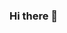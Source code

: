 ### Hi there 👋

<!--
**Rdecoster/Rdecoster** is a ✨ _special_ ✨ repository because its `README.md` (this file) appears on your GitHub profile.

Here are some ideas to get you started:

- 🔭 I’m currently working on ...
- 🌱 I’m currently learning TypeScript, Python, Angular
- 👯 I’m looking to collaborate on those who have an intrest in applying new technologies to the food industry.
- 💬 Ask me about ...
- 📫 How to reach me: <a href = "mailto: ryandecoster@gmail.com">Send Email</a>
- 😄 Pronouns: He/Him
- ⚡ Fun fact: I my college days I was my departments brew master and ran the schools 2.5BBL infusion brews system for club brew days.


[![Top Langs](https://github-readme-stats.vercel.app/api/top-langs/?username=Rdecoster)](https://github.com/anuraghazra/github-readme-stats)
-->
